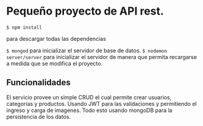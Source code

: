 # Pequeño proyecto de API rest.

```
$ npm install
```
para descargar todas las dependencias

``` $ mongod ``` para inicializar el servidor de base de datos.
``` $ nodemon server/server ``` para inicializar el servidor de manera que permita recargarse a medida que se modifica el proyecto.

## Funcionalidades

El servicio provee un simple CRUD el cual permite crear usuarios, categorias y productos. Usando JWT para las validaciones y permitiendo el ingreso y carga de imagenes. Todo esto usando mongoDB para la persistencia de los datos.





